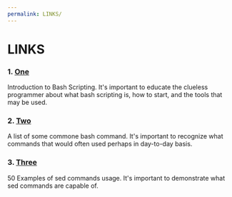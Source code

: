 ```yaml
---
permalink: LINKS/
---
```




# LINKS

### 1. [One](https://www.google.com/amp/s/www.freecodecamp.org/news/shell-scripting-crash-course-how-to-write-bash-scripts-in-linux/amp/ )
Introduction to Bash Scripting.
It's important to educate the clueless programmer about what bash scripting is, how to start, and the tools that may be used.

### 2. [Two](https://www.educative.io/blog/bash-shell-command-cheat-sheet)
A list of some commone bash command.
It's important to recognize what commands that would often used perhaps in day-to-day basis.

### 3. [Three](https://linuxhint.com/50_sed_command_examples/#s6)
50 Examples of sed commands usage.
It's important to demonstrate what sed commands are capable of.

